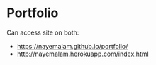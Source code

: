 # Portfolio
Can access site on both:
- https://nayemalam.github.io/portfolio/
- http://nayemalam.herokuapp.com/index.html
